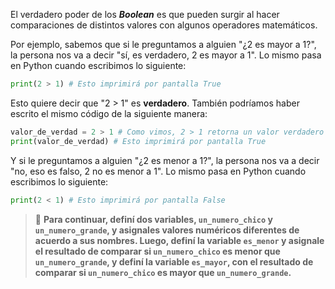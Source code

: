 El verdadero poder de los **_Boolean_** es que pueden surgir al hacer comparaciones de distintos valores con algunos operadores matemáticos.

Por ejemplo, sabemos que si le preguntamos a alguien "¿2 es mayor a 1?", la persona nos va a decir "sí, es verdadero, 2 es mayor a 1". Lo mismo pasa en Python cuando escribimos lo siguiente:

```python
print(2 > 1) # Esto imprimirá por pantalla True
```

Esto quiere decir que "2 > 1" es **verdadero**. También podríamos haber escrito el mismo código de la siguiente manera: 

```python
valor_de_verdad = 2 > 1 # Como vimos, 2 > 1 retorna un valor verdadero y se lo asignamos a una variable
print(valor_de_verdad) # Esto imprimirá por pantalla True
```

Y si le preguntamos a alguien "¿2 es menor a 1?", la persona nos va a decir "no, eso es falso, 2 no es menor a 1". Lo mismo pasa en Python cuando escribimos lo siguiente:

```python
print(2 < 1) # Esto imprimirá por pantalla False
```

> :memo: **Para continuar, definí dos variables, `un_numero_chico` y `un_numero_grande`, y asignales valores numéricos diferentes de acuerdo a sus nombres. Luego, definí la variable `es_menor` y asignale el resultado de comparar si `un_numero_chico` es menor que `un_numero_grande`, y definí la variable `es_mayor`, con el resultado de comparar si `un_numero_chico` es mayor que `un_numero_grande`.**